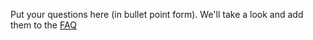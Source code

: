 Put your questions here (in bullet point form). We'll take a look and add them to the [FAQ](./faq.md)
